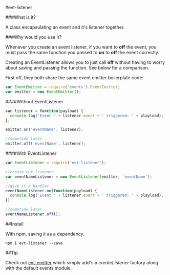 #evt-listener

###What is it?

A class encapsulating an event and it's listener together.

###Why would you use it?

Whenever you create an event listener, if you want to **off** the event, you must pass the same function you passed to **on** to **off** the event correctly.

Creating an EventListener allows you to just call **off** without having to worry about saving and passing the function. See below for a comparison.

First off, they both share the same event emitter boilerplate code:

```js
var EventEmitter = require('events').EventEmitter;
var emitter = new EventEmitter();
```

####Without EventListener

```js
var listener = function(payload) {
  console.log('Event ' + listener.event + ' triggered: ' + playload);
};

emitter.on('eventName', listener);

//sometime later..
emitter.off('eventName', listener);
``` 

####With EventListener

```js
var EventListener = require('evt-listener');

//create our listener
var eventNameListener = new EventListener(emitter, 'eventName');

//give it a handler
eventNameListener.on(function(payload) {
  console.log('Event ' + listener.event + ' triggered: ' + playload);
});

//sometime later..
eventNameListener.off();
``` 

##Install

With npm, saving it as a dependency.

    npm i evt-listener --save

##Tip

Check out [evt-emitter](https://www.npmjs.org/package/evt-emitter) which simply add's a *createListener* factory along with the default events module.